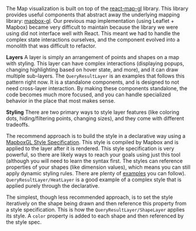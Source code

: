 The Map visualization is built on top of the [react-map-gl](https://uber.github.io/react-map-gl/) library. This library provides useful components that abstract away the underlying mapping library: [mapbox-gl](https://docs.mapbox.com/mapbox-gl-js/). Our previous map implementation (using Leaflet + Mapbox) became very difficult to maintain because the library we were using did not interface well with React. This meant we had to handle the complex state interactions ourselves, and the component evolved into a monolith that was difficult to refactor.

**Layers**
A layer is simply an arrangement of points and shapes on a map with styling. This layer can have complex interactions (displaying popups, changing highlighting based on hover state, and more), and it can draw multiple sub-layers. The `QueryResultLayer` is an examples that follows this pattern right now. It is a standalone components, and is designed to not need cross-layer interaction. By making these components standalone, the code becomes much more focused, and you can handle specialized behavior in the place that most makes sense.

**Styling**
There are two primary ways to style layer features (like coloring dots, hiding/filtering points, changing sizes), and they come with different tradeoffs.

The recommend approach is to build the style in a declarative way using a [MapboxGL Style Specification](https://docs.mapbox.com/mapbox-gl-js/style-spec/). This style is compiled by Mapbox and is applied to the layer after it is rendered. This style specification is very powerful, so there are likely ways to reach your goals using just this tool (although you will need to learn the syntax first. The styles can reference properties of your shapes (like dimension values), which means you can still apply dynamic styling rules. There are plenty of [examples](https://docs.mapbox.com/mapbox-gl-js/examples/) you can follow). `QueryResultLayer/HeatLayer` is a good example of a complex style that is applied purely through the declarative.

The simplest, though less recommended approach, is to set the style iteratively on the shape being drawn and then reference this property from a style specification. This is how the `QueryResultLayer/ShapeLayer` applies its style. A `color` property is added to each shape and then referenced by the style spec.
